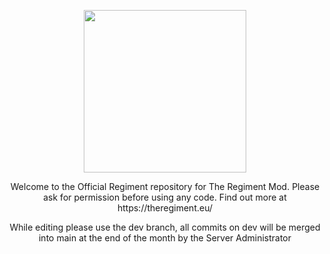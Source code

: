 <p align="center">
  <a href="theregiment.eu">
    <img src="https://theregiment.eu/img/the_regiment-logo-website.png" width="260">
  </a>
</p>
  
<p align="center">
  Welcome to the Official Regiment repository for The Regiment Mod. Please ask for permission before using any code. Find out more at https://theregiment.eu/
  </p><p></p>
  <p align="center">
    While editing please use the dev branch, all commits on dev will be merged into main at the end of the month by the Server Administrator
  </p>
